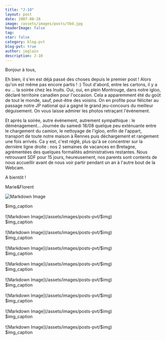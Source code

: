 ```yaml
---
title: "J-10"
layout: post
date: 2007-08-26
image: /assets/images/posts/tbd.jpg
headerImage: false
tag:
star: false
category: blog-pvt
blog-pvt: true
author: jeglain
description: J-10
---
```

Bonjour à tous,

Eh bien, il s'en est déjà passé des choses depuis le premier post !
Alors qu'on est même pas encore partis ! :) Tout d'abord, entre les
cartons, il y a eu ... la soirée chez les Inuits. Oui, oui, en plein
Montrouge, dans notre igloo, déclaré territoire canadien pour
l'occasion. Cela a apparemment été du goût de tout le monde, sauf,
peut-être des voisins. On en profite pour féliciter au passage notre
JP national qui a gagné le grand jeu-concours du meilleur
déguisement. On vous laisse admirer les photos retraçant
l'événement.

Et après la soirée, autre événement, autrement sympathique : le
déménagement... Journée du samedi 18/08 quelque peu exténuante entre
le chargement du camion, le nettoyage de l'igloo, enfin de l'appart,
transport de toute notre maison à Rennes puis déchargement et
rangement une fois arrivés. Ca y est, c'est réglé, plus qu'à se
concentrer sur la dernière ligne droite : nos 2 semaines de vacances en
Bretagne, agrémentées des quelques formalités administratives
restantes. Nous retrouvant SDF pour 15 jours, heureusement, nos parents
sont contents de nous accueillir avant de nous voir partir pendant un
an à l'autre bout de la Webcam.

A bientôt !

Marie&Florent

![Markdown Image](/assets/images/posts-pvt/$img)
<figcaption class="caption">$img_caption</figcaption>
<br>
![Markdown Image](/assets/images/posts-pvt/$img)
<figcaption class="caption">$img_caption</figcaption>
<br>
![Markdown Image](/assets/images/posts-pvt/$img)
<figcaption class="caption">$img_caption</figcaption>
<br>
![Markdown Image](/assets/images/posts-pvt/$img)
<figcaption class="caption">$img_caption</figcaption>
<br>
![Markdown Image](/assets/images/posts-pvt/$img)
<figcaption class="caption">$img_caption</figcaption>
<br>
![Markdown Image](/assets/images/posts-pvt/$img)
<figcaption class="caption">$img_caption</figcaption>
<br>
![Markdown Image](/assets/images/posts-pvt/$img)
<figcaption class="caption">$img_caption</figcaption>
<br>
![Markdown Image](/assets/images/posts-pvt/$img)
<figcaption class="caption">$img_caption</figcaption>
<br>
![Markdown Image](/assets/images/posts-pvt/$img)
<figcaption class="caption">$img_caption</figcaption>
<br>

